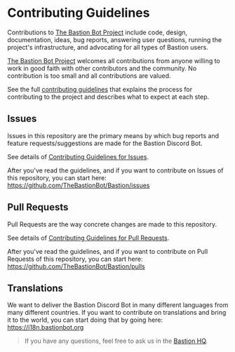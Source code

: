 # Contributing Guidelines

Contributions to [The Bastion Bot Project] include code, design, documentation,
ideas, bug reports, answering user questions, running the project's
infrastructure, and advocating for all types of Bastion users.

[The Bastion Bot Project] welcomes all contributions from anyone willing to work
in good faith with other contributors and the community. No contribution is too
small and all contributions are valued.

See the full [contributing guidelines] that explains the process for
contributing to the project and describes what to expect at each step.

## Issues

Issues in this repository are the primary means by which bug reports and feature
requests/suggestions are made for the Bastion Discord Bot.

See details of [Contributing Guidelines for Issues].

After you've read the guidelines, and if you want to contribute on Issues of this
repository, you can start here: https://github.com/TheBastionBot/Bastion/issues

## Pull Requests

Pull Requests are the way concrete changes are made to this repository.

See details of [Contributing Guidelines for Pull Requests].

After you've read the guidelines, and if you want to contribute on Pull Requests of
this repository, you can start here: https://github.com/TheBastionBot/Bastion/pulls

## Translations

We want to deliver the Bastion Discord Bot in many different languages from many
different countries. If you want to contribute on translations and bring it to the
world, you can start doing that by going here: https://i18n.bastionbot.org

> If you have any questions, feel free to ask us in the [Bastion HQ].


<!-- Links -->
[The Bastion Bot Project]: https://github.com/TheBastionBot 'The Bastion Bot GitHub Organization'
[Contributing Guidelines]: https://dev.bastionbot.org/contributing/guidelines 'The Bastion Bot - Contributing Guidelines'
[Contributing Guidelines for Issues]: https://dev.bastionbot.org/contributing/issues 'The Bastion Bot - Contributing on Issues'
[Contributing Guidelines for Pull Requests]: https://dev.bastionbot.org/contributing/pulls 'The Bastion Bot - Contributing on Pull Requests'
[Bastion HQ]: https://discord.gg/fzx8fkt
